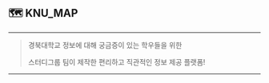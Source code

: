## 🗺️ KNU_MAP
---

> 경북대학교 정보에 대해 궁금증이 있는 학우들을 위한
> 
> 
> 스터디그룹 팀이 제작한 편리하고 직관적인 정보 제공 플랫폼!
> 

---
